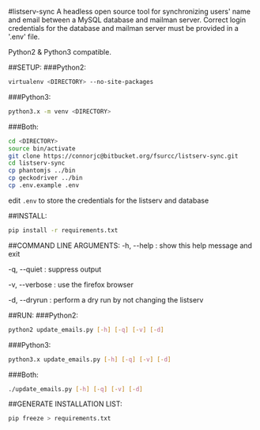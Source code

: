 #listserv-sync
A headless open source tool for synchronizing users' name and email between a
MySQL database and mailman server. Correct login credentials for the database
and mailman server must be provided in a '.env' file.


Python2 & Python3 compatible.

##SETUP:
###Python2:
```sh
virtualenv <DIRECTORY> --no-site-packages
```

###Python3:
```sh
python3.x -m venv <DIRECTORY>
```

###Both:
```sh
cd <DIRECTORY>
source bin/activate
git clone https://connorjc@bitbucket.org/fsurcc/listserv-sync.git
cd listserv-sync
cp phantomjs ../bin
cp geckodriver ../bin
cp .env.example .env
```
edit ```.env``` to store the credentials for the listserv and database

##INSTALL:
```sh
pip install -r requirements.txt
```

##COMMAND LINE ARGUMENTS:
-h, --help : show this help message and exit

-q, --quiet : suppress output

-v, --verbose : use the firefox browser

-d, --dryrun : perform a dry run by not changing the listserv

##RUN:
###Python2:
```sh
python2 update_emails.py [-h] [-q] [-v] [-d]
```

###Python3:
```sh
python3.x update_emails.py [-h] [-q] [-v] [-d]
```

###Both:
```sh
./update_emails.py [-h] [-q] [-v] [-d]
```

##GENERATE INSTALLATION LIST:
```sh
pip freeze > requirements.txt
```

